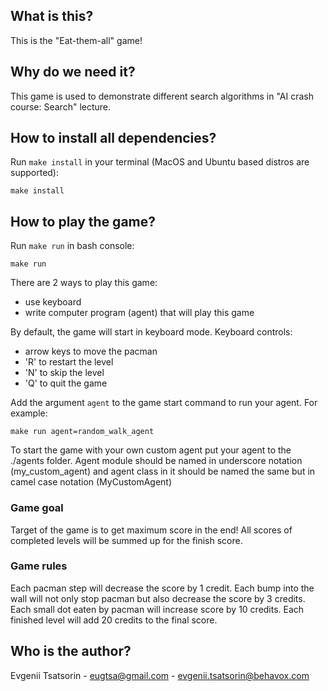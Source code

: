 ## What is this?

This is the "Eat-them-all" game!

## Why do we need it?

This game is used to demonstrate different search algorithms in "AI crash course: Search" lecture.

## How to install all dependencies?

Run `make install` in your terminal (MacOS and Ubuntu based distros are supported):

```shell
make install
```

## How to play the game?

Run `make run` in bash console:

```shell
make run
```

There are 2 ways to play this game:

- use keyboard
- write computer program (agent) that will play this game

By default, the game will start in keyboard mode. Keyboard controls:

- arrow keys to move the pacman
- 'R' to restart the level
- 'N' to skip the level
- 'Q' to quit the game

Add the argument `agent` to the game start command to run your agent. For example:

```shell
make run agent=random_walk_agent 
```

To start the game with your own custom agent put your agent to the ./agents folder. Agent module should be named in underscore notation (my_custom_agent) and agent class in it should be named the same but in camel case notation (MyCustomAgent)

### Game goal

Target of the game is to get maximum score in the end! All scores of completed levels will be summed up for the finish score.

### Game rules

Each pacman step will decrease the score by 1 credit. Each bump into the wall will not only stop pacman but also decrease the score by 3 credits. Each small dot eaten by pacman will increase score by 10 credits. Each finished level will add 20 credits to the final score.

## Who is the author?

Evgenii Tsatsorin - eugtsa@gmail.com - evgenii.tsatsorin@behavox.com